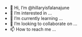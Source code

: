 - 👋 Hi, I’m @hillaryisfalanajune
- 👀 I’m interested in ...
- 🌱 I’m currently learning ...
- 💞️ I’m looking to collaborate on ...
- 📫 How to reach me ...

<!---
hillaryisfalanajune/hillaryisfalanajune is a ✨ special ✨ repository because its `README.md` (this file) appears on your GitHub profile.
You can click the Preview link to take a look at your changes.
--->
